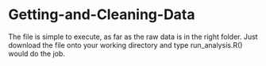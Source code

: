 Getting-and-Cleaning-Data
=========================

The file is simple to execute, as far as the raw data is in the right folder. 
Just download the file onto your working directory and type run_analysis.R() would do the job.

